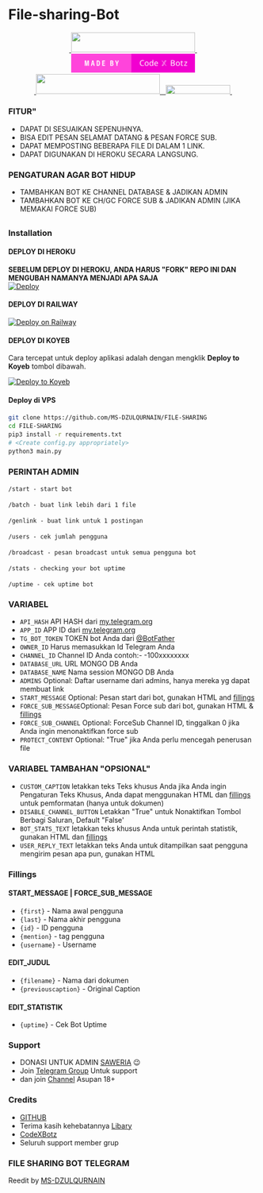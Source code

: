 # File-sharing-Bot

<p align="center">
  <a href="https://youtube.com/@msdzulqurnain5914">
    &nbsp;<img src="https://img.shields.io/badge/MS%20DZULQURNAIN-ff0000?style=flat-square&logo=youtube" width="250" height="40">&nbsp;
  </a>
  <a href="https://t.me/CodeXBotz">
    <img src="https://github.com/CodeXBotz/PyrogramGenStr/blob/main/resources/madebycodex-badge.svg" width="250">
  </a><br>
  <a href="https://youtube.com/@msdzulqurnain5914">
    &nbsp;<img src="https://img.shields.io/badge/MS%20DZULQURNAIN-ff0000?style=flat-square&logo=youtube" width="250" height="40">&nbsp;
</a>
  <a href="https://t.me/codexbotzsupport">
    &nbsp;<img src="https://img.shields.io/badge/Code%20%F0%9D%95%8F%20Botz-Group-blue?style=flat-square&logo=telegram" width="130" height="18">&nbsp;
  </a>
</p>


### FITUR"
- DAPAT DI SESUAIKAN SEPENUHNYA.
- BISA EDIT PESAN SELAMAT DATANG & PESAN FORCE SUB.
- DAPAT MEMPOSTING BEBERAPA FILE DI DALAM 1 LINK. 
- DAPAT DIGUNAKAN DI HEROKU SECARA LANGSUNG. 

### PENGATURAN AGAR BOT HIDUP
- TAMBAHKAN BOT KE CHANNEL DATABASE & JADIKAN ADMIN
- TAMBAHKAN BOT KE CH/GC FORCE SUB & JADIKAN ADMIN (JIKA MEMAKAI FORCE SUB) 
##
### Installation
#### DEPLOY DI HEROKU
**SEBELUM DEPLOY DI HEROKU, ANDA HARUS "FORK" REPO INI DAN MENGUBAH NAMANYA MENJADI APA SAJA**<br>
[![Deploy](https://www.herokucdn.com/deploy/button.svg)](https://heroku.com/deploy)</br>

#### DEPLOY DI RAILWAY
[![Deploy on Railway](https://railway.app/button.svg)](https://railway.app/new/template/1jKLr4)

#### DEPLOY DI KOYEB

Cara tercepat untuk deploy aplikasi adalah dengan mengklik **Deploy to Koyeb** tombol dibawah.


[![Deploy to Koyeb](https://www.koyeb.com/static/images/deploy/button.svg)](https://app.koyeb.com/deploy?type=git&repository=github.com/MS-DZULQURNAIN/FILE-SHARING&branch=koyeb&name=filesharingbot)


#### Deploy di VPS
````bash
git clone https://github.com/MS-DZULQURNAIN/FILE-SHARING
cd FILE-SHARING
pip3 install -r requirements.txt
# <Create config.py appropriately>
python3 main.py
````

### PERINTAH ADMIN 

```
/start - start bot

/batch - buat link lebih dari 1 file

/genlink - buat link untuk 1 postingan

/users - cek jumlah pengguna

/broadcast - pesan broadcast untuk semua pengguna bot

/stats - checking your bot uptime

/uptime - cek uptime bot
```

### VARIABEL

* `API_HASH` API HASH dari [my.telegram.org](my.telegram.org) 
* `APP_ID` APP ID dari [my.telegram.org](my.telegram.org) 
* `TG_BOT_TOKEN` TOKEN bot Anda dari [@BotFather](https://t.me/BotFather) 
* `OWNER_ID` Harus memasukkan Id Telegram Anda
* `CHANNEL_ID` Channel ID Anda contoh:- -100xxxxxxxx
* `DATABASE_URL` URL MONGO DB Anda
* `DATABASE_NAME` Nama session MONGO DB Anda
* `ADMINS` Optional: Daftar username dari admins, hanya mereka yg dapat membuat link
* `START_MESSAGE` Optional: Pesan start dari bot, gunakan HTML and <a href='https://github.com/MS-DZULQURNAIN/FILE-SHARING/blob/main/README.md#fillings'>fillings</a>
* `FORCE_SUB_MESSAGE`Optional: Pesan Force sub dari bot, gunakan HTML & <a href='https://github.com/MS-DZULQURNAIN/FILE-SHARING/blob/main/README.md#fillings'>fillings</a>
* `FORCE_SUB_CHANNEL` Optional: ForceSub Channel ID, tinggalkan 0 jika Anda ingin menonaktifkan force sub
* `PROTECT_CONTENT` Optional: "True" jika Anda perlu mencegah penerusan file

### VARIABEL TAMBAHAN "OPSIONAL"

* `CUSTOM_CAPTION` letakkan teks Teks khusus Anda jika Anda ingin Pengaturan Teks Khusus, Anda dapat menggunakan HTML dan <a href='https://github.com/MS-DZULQURNAIN/FILE-SHARING/blob/main/README.md#fillings'>fillings</a> untuk pemformatan (hanya untuk dokumen)
* `DISABLE_CHANNEL_BUTTON` Letakkan "True" untuk Nonaktifkan Tombol Berbagi Saluran, Default "False'
* `BOT_STATS_TEXT` letakkan teks khusus Anda untuk perintah statistik, gunakan HTML dan <a href='https://github.com/MS-DZULQURNAIN/FILE-SHARING/blob/main/README.md#fillings'>fillings</a>
* `USER_REPLY_TEXT` letakkan teks Anda untuk ditampilkan saat pengguna mengirim pesan apa pun, gunakan HTML


### Fillings
#### START_MESSAGE | FORCE_SUB_MESSAGE

* `{first}` - Nama awal pengguna
* `{last}` - Nama akhir pengguna
* `{id}` - ID pengguna
* `{mention}` - tag pengguna
* `{username}` - Username

#### EDIT_JUDUL

* `{filename}` - Nama dari dokumen
* `{previouscaption}` - Original Caption

#### EDIT_STATISTIK

* `{uptime}` - Cek Bot Uptime


### Support   
- DONASI UNTUK ADMIN [SAWERIA](https://saweria.co/msdzulqurnain) 😉
- Join [Telegram Group](https://t.me/MS_DZULQURNAIN_NET) Untuk support 
- dan join [Channel](https://t.me/sukamamamuuuu) Asupan 18+ 

### Credits
- [GITHUB](https://github.com) 
- Terima kasih kehebatannya [Libary](https://github.com/pyrogram/pyrogram)
- [CodeXBotz](https://github.com/CodeXBotz) 
- Seluruh support member grup

### FILE SHARING BOT TELEGRAM
Reedit by [MS-DZULQURNAIN](https://github.com/MS-DZULQURNAIN)
